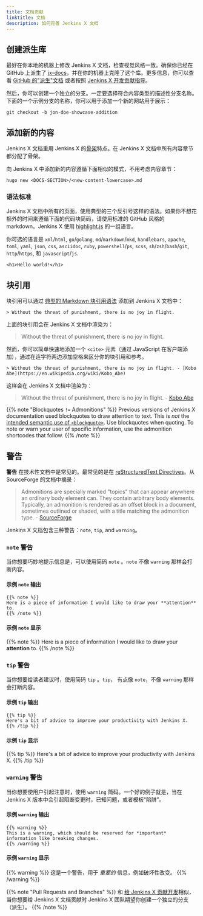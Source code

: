 ```yaml
---
title: 文档贡献
linktitle: 文档
description: 如何完善 Jenkins X 文档
---
```


## 创建派生库

最好在你本地的机器上修改 Jenkins X 文档，检查视觉风格一致。确保你已经在 GitHub 上派生了 [jx-docs](https://github.com/jenkins-x/jx-docs)，并在你的机器上克隆了这个库。更多信息，你可以查看 [GitHub 的"派生"文档][ghforking] 或者按照 [Jenkins X 开发贡献指导][hugodev]。

然后，你可以创建一个独立的分支。一定要选择符合内容类型的描述性分支名称。下面的一个示例分支的名称，你可以用于添加一个新的网站用于展示：

```
git checkout -b jon-doe-showcase-addition
```

## 添加新的内容

Jenkins X 文档重用 Jenkins X 的[骨架][archetypes]特点。在 Jenkins X 文档中所有内容章节都分配了骨架。

向 Jenkins X 中添加新的内容遵循下面相似的模式，不用考虑内容章节：

```
hugo new <DOCS-SECTION>/<new-content-lowercase>.md
```

### 语法标准

Jenkins X 文档中所有的页面，使用典型的三个反引号这样的语法。如果你不想花额外的时间来遵循下面的代码块简码，请使用标准的 GitHub 风格的 markdown。Jenkins X 使用 [highlight.js](https://highlightjs.org/) 的一组语言。

你可选的语言是 `xml`/`html`, `go`/`golang`, `md`/`markdown`/`mkd`, `handlebars`, `apache`, `toml`, `yaml`, `json`, `css`, `asciidoc`, `ruby`, `powershell`/`ps`, `scss`, `sh`/`zsh`/`bash`/`git`, `http`/`https`, 和 `javascript`/`js`.

```
<h1>Hello world!</h1>
```

## 块引用

块引用可以通过 [典型的 Markdown 块引用语法][bqsyntax] 添加到 Jenkins X 文档中：

```
> Without the threat of punishment, there is no joy in flight.
```

上面的块引用会在 Jenkins X 文档中渲染为：

> Without the threat of punishment, there is no joy in flight.

然而，你可以简单快速地添加一个 `<cite>` 元素（通过 JavaScript 在客户端添加），通过在连字符两边添加空格来区分你的块引用和参考。

```
> Without the threat of punishment, there is no joy in flight. - [Kobo Abe](https://en.wikipedia.org/wiki/Kobo_Abe)
```

这样会在 Jenkins X 文档中渲染为：

> Without the threat of punishment, there is no joy in flight. - [Kobo Abe][abe]

{{% note "Blockquotes `!=` Admonitions" %}}
Previous versions of Jenkins X documentation used blockquotes to draw attention to text. This is *not* the [intended semantic use of `<blockquote>`](http://html5doctor.com/cite-and-blockquote-reloaded/). Use blockquotes when quoting. To note or warn your user of specific information, use the admonition shortcodes that follow.
{{% /note %}}

## 警告

**警告** 在技术性文档中是常见的。最常见的是在 [reStructuredText Directives][sourceforge]。从 SourceForge 的文档中摘录：

> Admonitions are specially marked "topics" that can appear anywhere an ordinary body element can. They contain arbitrary body elements. Typically, an admonition is rendered as an offset block in a document, sometimes outlined or shaded, with a title matching the admonition type. - [SourceForge][sourceforge]

Jenkins X 文档包含三种警告：`note`, `tip`, and `warning`。

### `note` 警告

当你想要巧妙地提示信息是，可以使用简码 `note` 。`note` 不像 `warning` 那样会打断内容。

#### 示例 `note` 输出

```
{{% note %}}
Here is a piece of information I would like to draw your **attention** to.
{{% /note %}}
```

#### 示例 `note` 显示

{{% note %}}
Here is a piece of information I would like to draw your **attention** to.
{{% /note %}}

### `tip` 警告

当你想要给读者建议时，使用简码 `tip` 。`tip`， 有点像 `note`，不像 `warning` 那样会打断内容。

#### 示例 `tip` 输出

```
{{% tip %}}
Here's a bit of advice to improve your productivity with Jenkins X.
{{% /tip %}}
```

#### 示例 `tip` 显示

{{% tip %}}
Here's a bit of advice to improve your productivity with Jenkins X.
{{% /tip %}}

### `warning` 警告

当你想要使用户引起注意时，使用 `warning` 简码。一个好的例子就是，当在 Jenkins X 版本中会引起阻断变更时，已知问题，或者模板“陷阱”。

#### 示例 `warning` 输出

```
{{% warning %}}
This is a warning, which should be reserved for *important* information like breaking changes.
{{% /warning %}}
```

#### 示例 `warning` 显示

{{% warning %}}
这是一个警告，用于 *重要的* 信息，例如破坏性改变。
{{% /warning %}}

{{% note "Pull Requests and Branches" %}}
和 [给 Jenkins X 贡献开发](/zh/contribute/development/)相似，当你想要给 Jenkins X 文档贡献时 Jenkins X 团队期望你创建一个独立的分支（派生）。
{{% /note %}}

[abe]: https://en.wikipedia.org/wiki/Kobo_Abe
[archetypes]: /content-management/archetypes/
[bqsyntax]: https://github.com/adam-p/markdown-here/wiki/Markdown-Cheatsheet#blockquotes
[charcount]: http://www.lettercount.com/
[`docs/static/images/showcase/`]: https://github.com/jenkins-x/jx/tree/master/docs/static/images/showcase/
[ghforking]: https://help.github.com/articles/fork-a-repo/
[hugodev]: /contribute/development/
[shortcodeparams]: content-management/shortcodes/#shortcodes-without-markdown
[sourceforge]: http://docutils.sourceforge.net/docs/ref/rst/directives.html#admonitions
[templating function]: /functions/
